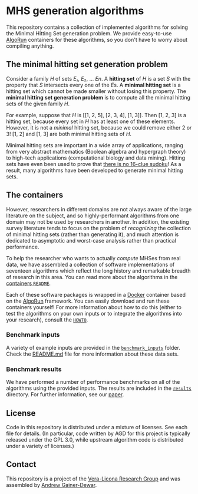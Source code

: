 # MHS generation algorithms
This repository contains a collection of implemented algorithms for solving the Minimal Hitting Set generation problem.
We provide easy-to-use [AlgoRun][] containers for these algorithms, so you don't have to worry about compiling anything.

## The minimal hitting set generation problem
Consider a family *H* of sets *E₁*, *E₂*, … *En*.
A **hitting set** of *H* is a set *S* with the property that *S* intersects every one of the *E*s.
A **minimal hitting set** is a hitting set which cannot be made smaller without losing this property.
The **minimal hitting set generation problem** is to compute all the minimal hitting sets of the given family *H*.

For example, suppose that *H* is [[1, 2, 5], [2, 3, 4], [1, 3]].
Then [1, 2, 3] is a hitting set, because every set in *H* has at least one of these elements.
However, it is not a *minimal* hitting set, because we could remove either 2 or 3!
[1, 2] and [1, 3] are both minimal hitting sets of *H*.

Minimal hitting sets are important in a wide array of applications, ranging from very abstract mathematics (Boolean algebra and hypergraph theory) to high-tech applications (computational biology and data mining).
Hitting sets have even been used to prove that [there is no 16-clue sudoku](//dx.doi.org/10.1080/10586458.2013.870056)!
As a result, many algorithms have been developed to generate minimal hitting sets.

## The containers
However, researchers in different domains are not always aware of the large literature on the subject, and so highly-performant algorithms from one domain may not be used by researchers in another.
In addition, the existing survey literature tends to focus on the problem of *recognizing* the collection of minimal hitting sets (rather than generating it), and much attention is dedicated to asymptotic and worst-case analysis rather than practical performance.

To help the researcher who wants to actually *compute* MHSes from real data, we have assembled a collection of software implementations of seventeen algorithms which reflect the long history and remarkable breadth of research in this area.
You can read more about the algorithms in the [containers `README`](containers/).

Each of these software packages is wrapped in a [Docker][] container based on the [AlgoRun][] framework.
You can easily download and run these containers yourself!
For more information about how to do this (either to test the algorithms on your own inputs or to integrate the algorithms into your research), consult the [`HOWTO`](HOWTO.md).

### Benchmark inputs
A variety of example inputs are provided in the [`benchmark_inputs`](benchmark_inputs/) folder.
Check the [README.md](benchmark_inputs/README.md) file for more information about these data sets.

### Benchmark results
We have performed a number of performance benchmarks on all of the algorithms using the provided inputs.
The results are included in the [`results`](results/) directory.
For further information, see our [paper][].

## License
Code in this repository is distributed under a mixture of licenses.
See each file for details.
(In particular, code written by AGD for this project is typically released under the GPL 3.0, while upstream algorithm code is distributed under a variety of licenses.)

## Contact
This repository is a project of the [Vera-Licona Research Group][compsysmed] and was assembled by [Andrew Gainer-Dewar][agdphd].

[docker]: http://docker.io "Docker"
[algorun]: http://algorun.org "Algorun"
[jsonschema]: http://pypi.python.org/pypi/jsonschema "Python-jsonschema"
[compsysmed]: http://compsysmed.org
[agdphd]: http://github.com/agdphd
[paper]: http://arxiv.org/abs/1601.02939
